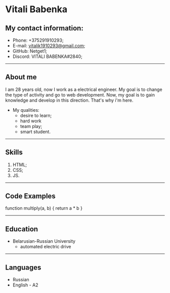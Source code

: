 # Vitali Babenka

## My contact information:

* Phone: +375291910293;
* E-mail: vitalik1910293@gmail.com;
* GitHub: Netget1;
* Discord: VITALI BABENKA#2840;
***********
## About me

I am 28 years old, now I work as a electrical engineer. My goal is to change the type of activity and go to web development. Now, my goal is to gain knowledge and develop in this direction. That's why i'm here.


* My qualities:
  + desire to learn;
  + hard work
  + team play;
  + smart student.

*********

## Skills
1. HTML;
2. CSS;
3. JS.

**********
## Code Examples

function multiply(a, b) {
  return a * b
} ​

*********
## Education
* Belarusian-Russian University
  + automated electric drive
**********
## Languages 
* Russian
* English - A2
